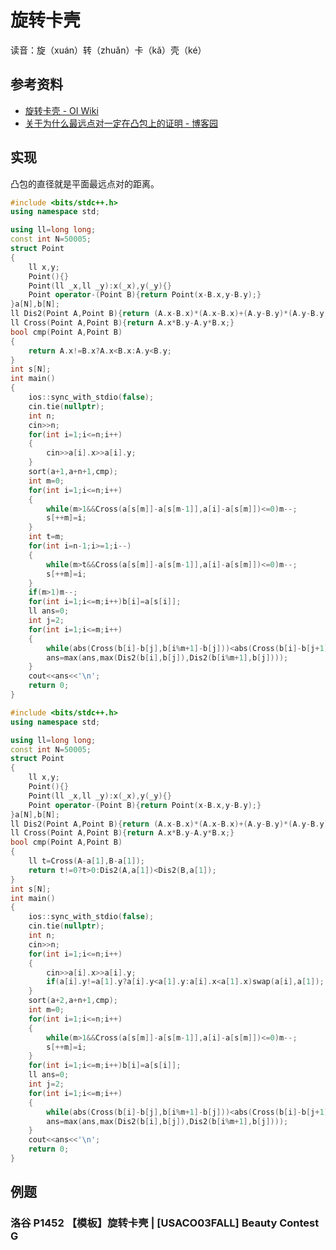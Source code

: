 # 旋转卡壳

读音：旋（xuán）转（zhuǎn）卡（kǎ）壳（ké）

## 参考资料

- [旋转卡壳 - OI Wiki](https://oi-wiki.org/geometry/rotating-calipers/)
- [关于为什么最远点对一定在凸包上的证明 - 博客园](https://www.cnblogs.com/Ishtar/p/10010792.html)

## 实现

凸包的直径就是平面最远点对的距离。

<Tabs>
<TabItem value="Andrew 算法">

```cpp
#include <bits/stdc++.h>
using namespace std;

using ll=long long;
const int N=50005;
struct Point
{
	ll x,y;
	Point(){}
	Point(ll _x,ll _y):x(_x),y(_y){}
	Point operator-(Point B){return Point(x-B.x,y-B.y);}
}a[N],b[N];
ll Dis2(Point A,Point B){return (A.x-B.x)*(A.x-B.x)+(A.y-B.y)*(A.y-B.y);}
ll Cross(Point A,Point B){return A.x*B.y-A.y*B.x;}
bool cmp(Point A,Point B)
{
	return A.x!=B.x?A.x<B.x:A.y<B.y;
}
int s[N];
int main()
{
	ios::sync_with_stdio(false);
	cin.tie(nullptr);
	int n;
	cin>>n;
	for(int i=1;i<=n;i++)
	{
		cin>>a[i].x>>a[i].y;
	}
	sort(a+1,a+n+1,cmp);
	int m=0;
	for(int i=1;i<=n;i++)
	{
		while(m>1&&Cross(a[s[m]]-a[s[m-1]],a[i]-a[s[m]])<=0)m--;
		s[++m]=i;
	}
	int t=m;
	for(int i=n-1;i>=1;i--)
	{
		while(m>t&&Cross(a[s[m]]-a[s[m-1]],a[i]-a[s[m]])<=0)m--;
		s[++m]=i;
	}
	if(m>1)m--;
	for(int i=1;i<=m;i++)b[i]=a[s[i]];
	ll ans=0;
	int j=2;
	for(int i=1;i<=m;i++)
	{
		while(abs(Cross(b[i]-b[j],b[i%m+1]-b[j]))<abs(Cross(b[i]-b[j+1],b[i%m+1]-b[j%m+1])))j=j%m+1;
		ans=max(ans,max(Dis2(b[i],b[j]),Dis2(b[i%m+1],b[j])));
	}
	cout<<ans<<'\n';
	return 0;
}
```

</TabItem>
<TabItem value="Graham 扫描法">

```cpp
#include <bits/stdc++.h>
using namespace std;

using ll=long long;
const int N=50005;
struct Point
{
	ll x,y;
	Point(){}
	Point(ll _x,ll _y):x(_x),y(_y){}
	Point operator-(Point B){return Point(x-B.x,y-B.y);}
}a[N],b[N];
ll Dis2(Point A,Point B){return (A.x-B.x)*(A.x-B.x)+(A.y-B.y)*(A.y-B.y);}
ll Cross(Point A,Point B){return A.x*B.y-A.y*B.x;}
bool cmp(Point A,Point B)
{
	ll t=Cross(A-a[1],B-a[1]);
	return t!=0?t>0:Dis2(A,a[1])<Dis2(B,a[1]);
}
int s[N];
int main()
{
	ios::sync_with_stdio(false);
	cin.tie(nullptr);
	int n;
	cin>>n;
	for(int i=1;i<=n;i++)
	{
		cin>>a[i].x>>a[i].y;
		if(a[i].y!=a[1].y?a[i].y<a[1].y:a[i].x<a[1].x)swap(a[i],a[1]);
	}
	sort(a+2,a+n+1,cmp);
	int m=0;
	for(int i=1;i<=n;i++)
	{
		while(m>1&&Cross(a[s[m]]-a[s[m-1]],a[i]-a[s[m]])<=0)m--;
		s[++m]=i;
	}
	for(int i=1;i<=m;i++)b[i]=a[s[i]];
	ll ans=0;
	int j=2;
	for(int i=1;i<=m;i++)
	{
		while(abs(Cross(b[i]-b[j],b[i%m+1]-b[j]))<abs(Cross(b[i]-b[j+1],b[i%m+1]-b[j%m+1])))j=j%m+1;
		ans=max(ans,max(Dis2(b[i],b[j]),Dis2(b[i%m+1],b[j])));
	}
	cout<<ans<<'\n';
	return 0;
}
```

</TabItem>
</Tabs>

## 例题

### 洛谷 P1452 【模板】旋转卡壳 | [USACO03FALL] Beauty Contest G

<Problem id="P1452" />
